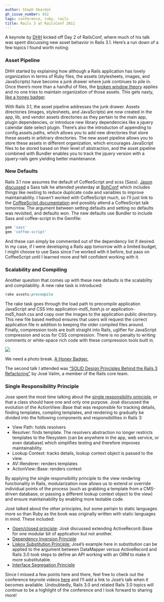 ```yaml
---
author: Steph Skardal
gh_issue_number: 452
tags: conference, ruby, rails
title: Rails 3 at RailsConf 2011
---
```


A keynote by [DHH](http://david.heinemeierhansson.com/) kicked off Day 2 of RailsConf, where much of his talk was spent discussing new asset behavior in Rails 3.1. Here’s a run down of a few topics I found worth noting:

### Asset Pipeline

DHH started by explaining how although a Rails application has lovely organization in terms of Ruby files, the assets (stylesheets, images, and JavaScripts) have become a junk drawer where junk continues to pile in. Once there’s more than a handful of files, the [broken window theory](https://en.wikipedia.org/wiki/Broken_windows_theory) applies and no one tries to maintain organization of those assets. This gets nasty, [ like a honey badger](https://www.youtube.com/watch?v=4r7wHMg5Yjg).

With Rails 3.1, the asset pipeline addresses the junk drawer. Assets directories (images, stylesheets, and JavaScripts) are now created in the app, lib, and vendor assets directories as they pertain to the main app, plugin dependencies, or introduce new library dependencies like a jquery calendar date select plugin. There’s also the introducton of appending to config.assets.paths, which allows you to add new directories that store these assets in arbitrary directories. The new asset pipeline allows you to store these assets in different organization, which encourages JavaScript files to be stored based on their level of abstraction, and the asset pipeline combined with Bundler enables you to track the jquery version with a jquery-rails gem yielding better maintenance.

### New Defaults

Rails 3.1 now assumes the default of CoffeeScript and scss (Sass). [Jason discussed](/blog/2011/05/16/railsconf-2011-day-one) a Sass talk he attended yesterday at [BohConf](http://bohconf.com/) which includes things like nesting to reduce duplicate code and variables to improve maintainability. I haven’t worked with CoffeeScript much, so I’ll just link to the [CoffeeScript documentation](https://coffeescript.org/) and possibly attend a CoffeeScript talk tomorrow. The argument between setting defaults and setting no defaults was revisited, and defaults won. The new defaults use Bundler to include Sass and coffee-script in the Gemfile:

```ruby
gem 'sass'
gem 'coffee-script'
```

And these can simply be commented out of the dependency list if desired. In my case, if I were developing a Rails app tomorrow with a limited budget, I might choose to use Sass since I’ve worked with it before, but pass on CoffeeScript until I learned more and felt confident working with it.

### Scalability and Compiling

Another question that comes up with these new defaults is the scalability and compilability. A new rake task is introduced:

```ruby
rake assets:precompile
```

The rake task goes through the load path to precompile application JavaScript and CSS into application-*md5_hash*.js or application-*md5_hash*.css and copy over the images to the application public directory. This new file based method ensures that users will request the correct application file in addition to keeping the older compiled files around. Finally, compression tools are built straight into Rails, uglifier for JavaScript compression and scss for CSS compression. There is no penalty to writing comments or white-space rich code with these compression tools built in.

<img src="/blog/2011/05/17/rails-3-at-railsconf-2011/image-0.jpeg"/>

We need a photo break. [A Honey Badger.](https://en.wikipedia.org/wiki/Honey_badger)

The second talk I attended was [“SOLID Design Principles Behind the Rails 3 Refactoring”](https://conferences.oreilly.com/rails2011/public/schedule/detail/19579) by José Valim, a member of the Rails core team.

### Single Responsibility Principle

Jose spent the most time talking about the [single responsibility principle](https://en.wikipedia.org/wiki/Single_responsibility_principle), or that a class should have one and only one purpose. José discussed the evolution of the ActionView::Base that was responsible for tracking details, finding templates, compling templates, and rendering to gradually be divided into the following components and responsibilities in Rails 3:

- View Path: holds resolvers
- Resolver: finds template. The resolvers abstraction no longer restricts templates to the filesystem (can be anywhere in the app,
web service, or even database) which simplifies testing and therefore improves maintainability.
- Lookup Context: tracks details, lookup context object is passed to the view.
- AV::Renderer: renders templates
- ActionView::Base: renders context

By applying the single responsibility principle to the view rendering functionality in Rails, modularization now allows us to extend or override individual points of the process (such as grabbing a template from a CMS-driven database, or passing a different lookup context object to the view) and ensure maintainability by enabling more testable code.

José talked about the other principles, but some pertain to static languages more so than Ruby as the book was originally written with static languages in mind. These included:

- [Open/closed principle](https://en.wikipedia.org/wiki/Open%E2%80%93closed_principle): José discussed extending ActiveRecord::Base for one modular bit of application but not another.
- [Dependency Inversion Principle](https://en.wikipedia.org/wiki/Dependency_inversion_principle)
- [Liskov Substitution Principle:](https://en.wikipedia.org/wiki/Liskov_substitution_principle) José’s example here in substitution can be applied to the argument between DataMapper versus ActiveRecord and Rails 3.0 took steps to define an API working with an ORM to make it more substitutable.
- [Interface Segregation Principle](https://en.wikipedia.org/wiki/Interface_segregation_principle)

Since I missed a few points here and there, feel free to check out the conference keynote videos [here](https://conferences.oreilly.com/rails2011/public/content/video) and I’ll add a link to José’s talk when it becomes available. Undoubtedly, Rails 3.0 and related Rails 3.0 topics will continue to be a highlight of the conference and I look forward to sharing more!
